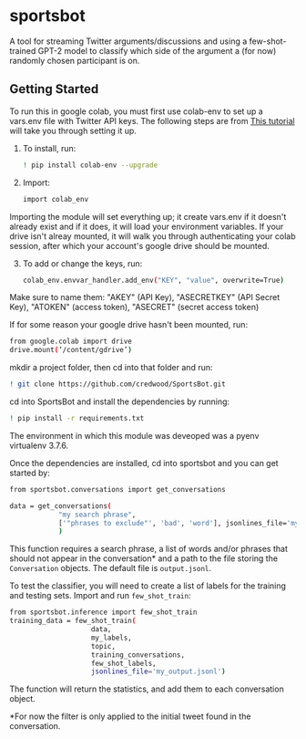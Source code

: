 # sportsbot

A tool for streaming Twitter arguments/discussions and using a few-shot-trained GPT-2 model to classify which side of the argument a (for now) randomly chosen participant is on.

## Getting Started

To run this in google colab, you must first use colab-env to set up a vars.env file with Twitter API keys. The following steps are from [This tutorial](https://colab.research.google.com/github/apolitical/colab-env/blob/master/colab_env_testbed.ipynb#scrollTo=2rz2V-k1BZY9) will take you through setting it up.

1. To install, run:
    ```sh
    ! pip install colab-env --upgrade
    ```
2. Import:
    ```sh
    import colab_env
     ```
Importing the module will set everything up; it create vars.env if it doesn't already exist and if it does, it will load your environment variables. If your drive isn't alreay mounted, it will walk you through authenticating your colab session, after which your account's google drive should be mounted.

3. To add or change the keys, run: 
    ```sh
    colab_env.envvar_handler.add_env("KEY", "value", overwrite=True)
    ```
Make sure to name them: "AKEY" (API Key), "ASECRETKEY" (API Secret Key), "ATOKEN" (access token), "ASECRET" (secret access token)
    
     
If for some reason your google drive hasn't been mounted, run:

```sh
from google.colab import drive
drive.mount(‘/content/gdrive’)
```

mkdir a project folder, then cd into that folder and run:

```sh
! git clone https://github.com/credwood/SportsBot.git
```

cd into SportsBot and install the dependencies by running:

```sh
! pip install -r requirements.txt
```
The environment in which this module was deveoped was a pyenv virtualenv 3.7.6.

Once the dependencies are installed, cd into sportsbot and you can get started by:

```sh
from sportsbot.conversations import get_conversations

data = get_conversations(
            "my search phrase", 
            ['"phrases to exclude"', 'bad', 'word'], jsonlines_file='my_output.jsonl'
            )
```

This function requires a search phrase, a list of words and/or phrases that should not appear in the conversation* and a path to the file storing the `Conversation` objects. The default file is `output.jsonl`.

To test the classifier, you will need to create a list of labels for the training and testing sets. Import and run `few_shot_train`:

```sh
from sportsbot.inference import few_shot_train
training_data = few_shot_train(
                    data, 
                    my_labels, 
                    topic,
                    training_conversations,
                    few_shot_labels,
                    jsonlines_file='my_output.jsonl')
```

The function will return the statistics, and add them to each conversation object.

*For now the filter is only applied to the initial tweet found in the conversation.
